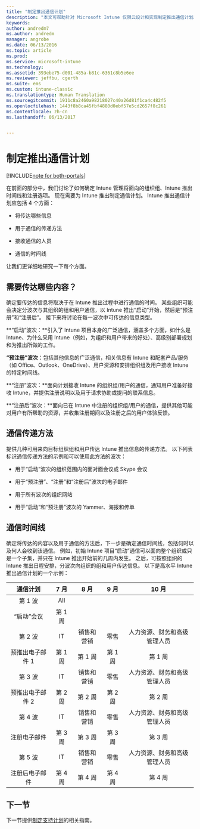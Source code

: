 ```yaml
---
title: "制定推出通信计划"
description: "本文可帮助针对 Microsoft Intune 仅限云设计和实现制定推出通信计划。"
keywords: 
author: andredm7
ms.author: andredm
manager: angrobe
ms.date: 06/13/2016
ms.topic: article
ms.prod: 
ms.service: microsoft-intune
ms.technology: 
ms.assetid: 393ebe75-d001-485a-b81c-6361c8b5e6ee
ms.reviewer: jeffbu, cgerth
ms.suite: ems
ms.custom: intune-classic
ms.translationtype: Human Translation
ms.sourcegitcommit: 1911c8a2460a98218027c40a26d81f1ca4c482f5
ms.openlocfilehash: 1443f8b8ca45fbf4880d0ebf57e5cd2657f8c261
ms.contentlocale: zh-cn
ms.lasthandoff: 06/13/2017


---
```


# <a name="develop-a-rollout-communication-plan"></a>制定推出通信计划

[!INCLUDE[note for both-portals](./includes/note-for-both-portals.md)]

在前面的部分中，我们讨论了如何确定 Intune 管理将面向的组织组、Intune 推出时间线和注册选项。 现在需要为 Intune 推出制定通信计划。 Intune 推出通信计划应包括 4 个方面：

-   将传达哪些信息

-   用于通信的传递方法

-   接收通信的人员

-   通信的时间线

让我们更详细地研究一下每个方面。

## <a name="what-needs-to-be-communicated"></a>需要传达哪些内容？

确定要传达的信息将取决于在 Intune 推出过程中进行通信的时间。 某些组织可能会决定分波次与其组织的组和用户通信，以 Intune 推出“启动”开始，然后是“预注册”和“注册后”。 接下来将讨论在每一波次中可传达的信息类型。

**“启动”波次：**引入了 Intune 项目本身的广泛通信，涵盖多个方面，如什么是 Intune、为什么采用 Intune（例如，为组织和用户带来的好处）、高级别部署规划和为推出所做的工作。

**“预注册”波次**：包括其他信息的广泛通信，相关信息有 Intune 和配套产品/服务（如 Office、Outlook、OneDrive）、用户资源和安排组织组及用户接收 Intune 的特定时间线。

**“注册”波次：**面向计划接收 Intune 的组织组/用户的通信，通知用户准备好接收 Intune，并提供注册说明以及用于请求协助或提问的联系信息。

**“注册后”波次：**面向已在 Intune 中注册的组织组/用户的通信，提供其他可能对用户有所帮助的资源，并收集注册期间以及注册之后的用户体验反馈。

## <a name="communication-delivery-methods"></a>通信传递方法

提供几种可用来向目标组织组和用户传达 Intune 推出信息的传递方法。 以下列表标识通信传递方法的示例和可以使用此方法的波次：

-   用于“启动”波次的组织范围内的面对面会议或 Skype 会议

-   用于“预注册”、“注册”和“注册后”波次的电子邮件

-   用于所有波次的组织网站

-   用于“启动”和“预注册”波次的 Yammer、海报和传单

## <a name="communications-timeline"></a>通信时间线

确定将传达的内容以及用于通信的方法后，下一步是确定通信时间线，包括何时以及何人会收到该通信。 例如，初始 Intune 项目“启动”通信可以面向整个组织或只是一个子集，并只在 Intune 推出开始前的几周内发生。 之后，可按照组织的 Intune 推出日程安排，分波次向组织的组和用户传达信息。 以下是高水平 Intune 推出通信计划的一个示例：

  | **通信计划** | **7 月** | **8 月** | **9 月** | **10 月** |
|:---:|:---:|:---:|:---:|:---:|
| 第 1 波  | All |  |  |  |                                                         
| “启动”会议 | 第 1 周 |  |  |  |                                                         
| 第 2 波 | IT | 销售和营销 | 零售 | 人力资源、财务和高级管理人员 |
| 预推出电子邮件 1 | 第 1 周 | 第 1 周 | 第 1 周 | 第 1 周 |
| 第 3 波 | IT | 销售和营销 | 零售 | 人力资源、财务和高级管理人员 |
| 预推出电子邮件 2 | 第 2 周 | 第 2 周 | 第 2 周 | 第 2 周 |
| 第 4 波 | IT | 销售和营销 | 零售 | 人力资源、财务和高级管理人员 |
| 注册电子邮件 | 第 3 周 | 第 3 周 | 第 3 周 | 第 3 周 |
| 第 5 波 | IT | 销售和营销 | 零售 | 人力资源、财务和高级管理人员 |
| 注册后电子邮件 | 第 4 周 | 第 4 周 | 第 4 周 | 第 4 周 |

## <a name="next-section"></a>下一节

下一节提供[制定支持计划](planning-guide-support-plan.md)的相关指南。

